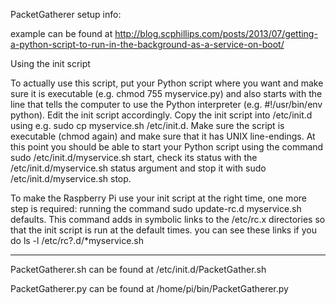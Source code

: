 PacketGatherer setup info:

example can be found at http://blog.scphillips.com/posts/2013/07/getting-a-python-script-to-run-in-the-background-as-a-service-on-boot/


Using the init script

To actually use this script, put your Python script where you want and make sure it is executable (e.g. chmod 755 myservice.py) and also starts with the line that tells the computer to use the Python interpreter (e.g. #!/usr/bin/env python). Edit the init script accordingly. Copy the init script into /etc/init.d using e.g. sudo cp myservice.sh /etc/init.d. Make sure the script is executable (chmod again) and make sure that it has UNIX line-endings. At this point you should be able to start your Python script using the command sudo /etc/init.d/myservice.sh start, check its status with the /etc/init.d/myservice.sh status argument and stop it with sudo /etc/init.d/myservice.sh stop.

To make the Raspberry Pi use your init script at the right time, one more step is required: running the command sudo update-rc.d myservice.sh defaults. This command adds in symbolic links to the /etc/rc.x directories so that the init script is run at the default times. you can see these links if you do ls -l /etc/rc?.d/*myservice.sh


------------------------------------
PacketGatherer.sh can be found at /etc/init.d/PacketGather.sh

PacketGatherer.py can be found at /home/pi/bin/PacketGatherer.py 
